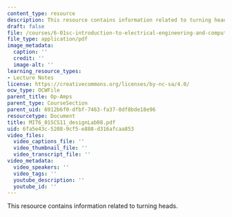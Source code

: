 ```yaml
---
content_type: resource
description: This resource contains information related to turning heads.
draft: false
file: /courses/6-01sc-introduction-to-electrical-engineering-and-computer-science-i-spring-2011/6fa5e43c52089cf5e888d316afcaa853_MIT6_01SCS11_designLab08.pdf
file_type: application/pdf
image_metadata:
  caption: ''
  credit: ''
  image-alt: ''
learning_resource_types:
- Lecture Notes
license: https://creativecommons.org/licenses/by-nc-sa/4.0/
ocw_type: OCWFile
parent_title: Op-Amps
parent_type: CourseSection
parent_uid: 6912b6f0-dfbf-7463-fa37-8df8bde18e96
resourcetype: Document
title: MIT6_01SCS11_designLab08.pdf
uid: 6fa5e43c-5208-9cf5-e888-d316afcaa853
video_files:
  video_captions_file: ''
  video_thumbnail_file: ''
  video_transcript_file: ''
video_metadata:
  video_speakers: ''
  video_tags: ''
  youtube_description: ''
  youtube_id: ''
---
```

This resource contains information related to turning heads.